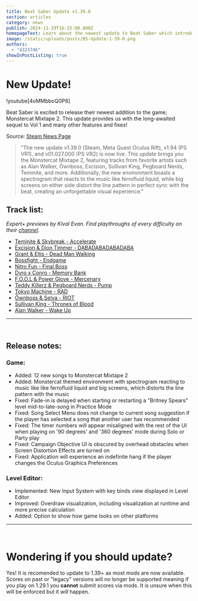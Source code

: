 ```yaml
---
title: Beat Saber Update v1.39.0
section: articles
category: news
publish: 2024-11-29T16:15:00.000Z
homepageText: Learn about the newest update to Beat Saber which introduces the Monstercat Mixtape 2 DLC!
image: /static/uploads/posts/BS-Update-1-39-0.png
authors:
  - "4323746"
showInPostListing: true
---
```

# New Update!

!youtube[4oMMbboQ0P8]

Beat Saber is excited to release their newest addition to the game; Monstercat Mixtape 2. This update provides us with the long-awaited sequel to Vol 1 and many other features and fixes!

Source: [Steam News Page](https://store.steampowered.com/news/app/620980/view/4451339035198095637)

> "The new update v1.39.0 (Steam, Meta Quest Oculus Rift), v1.94 (PS VR1), and v01.027.000 (PS VR2) is now live. This update brings you the Monstercat Mixtape 2, featuring tracks from favorite artists such as Alan Walker, Öwnboss, Excision, Sullivan King, Pegboard Nerds, Teminite, and more. Additionally, the new environment boasts a spectrogram that reacts to the music like ferrofluid liquid, while big screens on either side distort the line pattern in perfect sync with the beat, creating an unforgettable visual experience."

## Track list:
*Expert+ previews by Kival Evan. Find playthroughs of every difficulty on their [channel](https://www.youtube.com/@KivalEvan/videos).*

- [Teminite & Skybreak - Accelerate](https://youtu.be/vhHKmnf4sT8)
- [Excision & Dion Timmer - DABADABADABADABA](https://youtu.be/szo8jzfYpgE)
- [Grant & Ellis - Dead Man Walking](https://youtu.be/4okm9rumF0c)
- [Bossfight - Endgame](https://youtu.be/G7huKLUyhW0)
- [Nitro Fun - Final Boss](https://youtu.be/ZlIxz_-RPZY)
- [Dyro x Conro - Memory Bank](https://youtu.be/eL7uNYBeEDc)
- [F.O.O.L & Power Glove - Mercenary](https://youtu.be/q5x2yLnnao8)
- [Teddy Killerz & Pegboard Nerds - Pump](https://youtu.be/nANrET8jlsA)
- [Tokyo Machine - RAD](https://youtu.be/8a-1lnaomC0)
- [Öwnboss & Selva - RIOT](https://youtu.be/wzhd4ezELa4)
- [Sullivan King - Thrones of Blood](https://youtu.be/46CjIRfphUo)
- [Alan Walker - Wake Up](https://youtu.be/1NqhI0IZH_w)

---
<br />

## Release notes:
### Game:
- Added: 12 new songs to Monstercat Mixtape 2
- Added: Monstercat themed environment with spectrogram reacting to music like like
ferrofluid liquid and big screens, which distorts the line pattern with the music
- Fixed: Fade-in is delayed when starting or restarting a "Britney Spears" level mid-to-late-song in Practice Mode
- Fixed: Song Select Menu does not change to current song suggestion if the player has selected a song that another user has recommended
- Fixed: The timer numbers will appear misaligned with the rest of the UI when playing on '90 degrees' and '360 degrees' mode during Solo or Party play
- Fixed: Campaign Objective UI is obscured by overhead obstacles when Screen Distortion Effects are turned on
- Fixed: Application will experience an indefinite hang if the player changes the Oculus Graphics Preferences
### Level Editor:
- Implemented: New Input System with key binds view displayed in Level Editor
- Improved: Overdraw visualization, including visualization at runtime and more precise calculation
- Added: Option to show how game looks on other platforms
---
<br />

# Wondering if you should update?
Yes! It is recomended to update to 1.39+ as most mods are now available. Scores on past or "legacy" versions will no longer be supported meaning if you play on 1.29.1 you **cannot** submit scores via mods. It is unsure when this will be enforced but it *will* happen.
